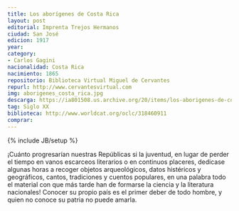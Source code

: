 ```yaml
---
title: Los aborígenes de Costa Rica
layout: post
editorial: Imprenta Trejos Hermanos
ciudad: San José
edicion: 1917
year:
category: 
- Carlos Gagini
nacionalidad: Costa Rica
nacimiento: 1865 
repositorio: Biblioteca Virtual Miguel de Cervantes
repurl: http://www.cervantesvirtual.com
img: aborigenes_costa_rica.jpg
descarga: https://ia801508.us.archive.org/20/items/los-aborigenes-de-costa-rica-cg/Los%20abor%C3%ADgenes%20de%20Costa%20Rica%20_%20CG.pdf
tag: Siglo XX
biblioteca: http://www.worldcat.org/oclc/318460911
comprar: 
---
```

{% include JB/setup %}

¡Cuánto progresarían nuestras Repúblicas si la juventud, en lugar de perder el tiempo en vanos escarceos literarios o en continuos placeres, dedicase algunas horas a recoger objetos arqueológicos, datos histéricos y geográficos, cantos, tradiciones y cuentos populares, en una palabra todo el material con que más tarde han de formarse la ciencia y la literatura nacionales! Conocer su propio país es el primer deber de todo hombre, y quien no conoce su patria no puede amarla.
